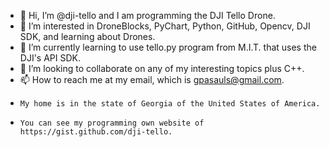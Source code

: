 - 👋 Hi, I’m @dji-tello and I am programming the DJI Tello Drone.
- 👀 I’m interested in DroneBlocks, PyChart, Python, GitHub, Opencv, DJI SDK, and learning about Drones.
- 🌱 I’m currently learning to use tello.py program from M.I.T. that uses the DJI's API SDK.
- 💞️ I’m looking to collaborate on any of my interesting topics plus C++.
- 📫 How to reach me at my email, which is gpasauls@gmail.com.
-     My home is in the state of Georgia of the United States of America.
-     You can see my programming own website of https://gist.github.com/dji-tello.

<!---
dji-tello/dji-tello is a ✨ special ✨ repository because its `README.md` (this file) appears on your GitHub profile.
You can click the Preview link to take a look at your changes.
--->
